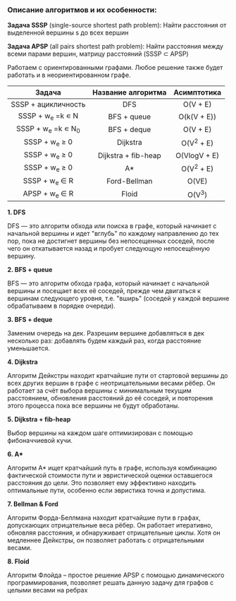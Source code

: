 ### Описание алгоритмов и их особенности:

**Задача SSSP** (single-source shortest path problem): Найти расстояния от выделенной вершины s до всех вершин

**Задача APSP** (all pairs shortest path problem): Найти расстояния между всеми парами вершин, матрицу расстояний (SSSP ⊂ APSP)

Работаем с ориентированными графами. Любое решение также будет работать и в неориентированном графе.

|Задача|Название алгоритма|Асимптотика|
| :-: | :-: | :-: |
|SSSP + ацикличность|DFS|O(V + E)|
|SSSP + w<sub>e</sub> =k ∊ N|BFS + queue|O(k(V + E))|
|SSSP + w<sub>e</sub> =k ∊ N<sub>0</sub>|BFS + deque|O(V + E)|
|SSSP + w<sub>e</sub> ≥ 0|Dijkstra|O(V<sup>2</sup> + E)|
|SSSP + w<sub>e</sub> ≥ 0|Dijkstra + fib-heap|O(VlogV + E)|
|SSSP + w<sub>e</sub> ≥ 0|A\*|O(V<sup>2</sup> + E)|
|SSSP + w<sub>e</sub> ∈ R|Ford-Bellman|O(VE)|
|APSP + w<sub>e</sub> ∈ R|Floid|O(V<sup>3</sup>)|


**1. DFS**

DFS — это алгоритм обхода или поиска в графе, который начинает с начальной вершины и идет "вглубь" по каждому направлению до тех пор, пока не достигнет вершины без непосещенных соседей, после чего он откатывается назад и пробует следующую непосещённую вершину.

**2. BFS + queue**

BFS — это алгоритм обхода графа, который начинает с начальной вершины и посещает всех её соседей, прежде чем двигаться к вершинам следующего уровня, т.е. "вширь" (соседей у каждой вершине обрабатываем в порядке очереди).

**3. BFS + deque**

Заменим очередь на дек. Разрешим вершине добавляться в дек несколько раз: добавлять будем каждый раз, когда расстояние уменьшается.

**4. Dijkstra**

Алгоритм Дейкстры находит кратчайшие пути от стартовой вершины до всех других вершин в графе с неотрицательными весами рёбер. Он работает за счёт выбора вершины с минимальным текущим расстоянием, обновления расстояний до её соседей, и повторения этого процесса пока все вершины не будут обработаны.

**5. Dijkstra + fib-heap**

Выбор вершины на каждом шаге оптимизирован с помощью фибоначчиевой кучи.

**6. A\***

Алгоритм A\* ищет кратчайший путь в графе, используя комбинацию фактической стоимости пути и эвристической оценки оставшегося расстояния до цели. Это позволяет ему эффективно находить оптимальные пути, особенно если эвристика точна и допустима.

**7. Bellman & Ford**

Алгоритм Форда-Беллмана находит кратчайшие пути в графах, допускающих отрицательные веса рёбер. Он работает итеративно, обновляя расстояния, и обнаруживает отрицательные циклы. Хотя он медленнее Дейкстры, он позволяет работать с отрицательными весами.

**8. Floid**

Алгоритм Флойда – простое решение APSP с помощью динамического программирования, позволяет решать данную задачу для графов с целыми весами на ребрах
